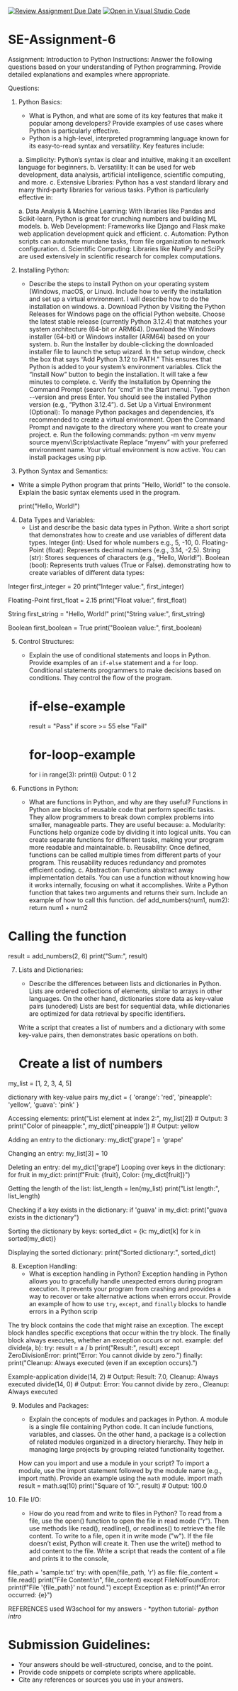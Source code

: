 [![Review Assignment Due Date](https://classroom.github.com/assets/deadline-readme-button-22041afd0340ce965d47ae6ef1cefeee28c7c493a6346c4f15d667ab976d596c.svg)](https://classroom.github.com/a/WfNmjXUk)
[![Open in Visual Studio Code](https://classroom.github.com/assets/open-in-vscode-2e0aaae1b6195c2367325f4f02e2d04e9abb55f0b24a779b69b11b9e10269abc.svg)](https://classroom.github.com/online_ide?assignment_repo_id=15318095&assignment_repo_type=AssignmentRepo)
# SE-Assignment-6
 Assignment: Introduction to Python
Instructions:
Answer the following questions based on your understanding of Python programming. Provide detailed explanations and examples where appropriate.

 Questions:

1. Python Basics:
   - What is Python, and what are some of its key features that make it popular among developers? Provide examples of use cases where Python is particularly effective.
    - Python is a high-level, interpreted programming language known for its easy-to-read syntax and versatility. Key features include:

     a. Simplicity: Python’s syntax is clear and intuitive, making it an excellent language for beginners.
     b. Versatility: It can be used for web development, data analysis, artificial intelligence, scientific computing, and more.
     c. Extensive Libraries: Python has a vast standard library and many third-party libraries for various tasks.
Python is particularly effective in:

    a. Data Analysis & Machine Learning: With libraries like Pandas and Scikit-learn, Python is great for crunching numbers and building ML models.
    b. Web Development: Frameworks like Django and Flask make web application development quick and efficient.
    c. Automation: Python scripts can automate mundane tasks, from file organization to network configuration.
    d. Scientific Computing: Libraries like NumPy and SciPy are used extensively in scientific research for complex computations.

2. Installing Python:
   - Describe the steps to install Python on your operating system (Windows, macOS, or Linux). Include how to verify the installation and set up a virtual environment.
   I will describe how to do the installation on windows.
   a. Download Python by
Visiting the Python Releases for Windows page on the official Python website.
Choose the latest stable release (currently Python 3.12.4) that matches your system architecture (64-bit or ARM64).
Download the Windows installer (64-bit) or Windows installer (ARM64) based on your system.
b. Run the Installer
 by double-clicking the downloaded installer file to launch the setup wizard.
In the setup window, check the box that says “Add Python 3.12 to PATH.” This ensures that Python is added to your system’s environment variables.
Click the “Install Now” button to begin the installation. It will take a few minutes to complete.
c. Verify the Installation by
Openning the Command Prompt (search for “cmd” in the Start menu).
Type python --version and press Enter. You should see the installed Python version (e.g., “Python 3.12.4”).
d. Set Up a Virtual Environment (Optional):
To manage Python packages and dependencies, it’s recommended to create a virtual environment.
Open the Command Prompt and navigate to the directory where you want to create your project.
e. Run the following commands:
python -m venv myenv
source myenv\Scripts\activate
Replace “myenv” with your preferred environment name.
Your virtual environment is now active. You can install packages using pip.

3. Python Syntax and Semantics:
 - Write a simple Python program that prints "Hello, World!" to the console. Explain the basic syntax elements used in the program.

      print("Hello, World!")

4. Data Types and Variables:
   - List and describe the basic data types in Python. Write a short script that demonstrates how to create and use variables of different data types.
Integer (int): Used for whole numbers e.g., 5, -10, 0.
Floating-Point (float): Represents decimal numbers (e.g., 3.14, -2.5).
String (str): Stores sequences of characters (e.g., “Hello, World!”).
Boolean (bool): Represents truth values (True or False).
demonstrating how to create variables of different data types:

Integer
first_integer = 20
print("Integer value:", first_integer)

Floating-Point
first_float = 2.15
print("Float value:", first_float)

 String
first_string = "Hello, World!"
print("String value:", first_string)

Boolean
first_boolean = True
print("Boolean value:", first_boolean)

5. Control Structures:
   - Explain the use of conditional statements and loops in Python. Provide examples of an `if-else` statement and a `for` loop.
     Conditional statements programmers   to make decisions based on conditions. They control the flow of the program.
     # if-else-example
     result = "Pass" if score >= 55 else "Fail"
     # for-loop-example
     for i in range(3):
    print(i)
Output: 0 1 2 

6. Functions in Python:
   - What are functions in Python, and why are they useful? 
      Functions in Python are blocks of reusable code that perform specific tasks. They allow programmers to break down complex problems into smaller, manageable parts. They are useful because:
      a. Modularity: Functions help organize code by dividing it into logical units. You can create separate functions for different tasks, making your program more readable and maintainable.
      b. Reusability: Once defined, functions can be called multiple times from different parts of your program. This reusability reduces redundancy and promotes efficient coding.
      c. Abstraction: Functions abstract away implementation details. You can use a function without knowing how it works internally, focusing on what it accomplishes.
   Write a Python function that takes two arguments and returns their sum. Include an example of how to call this function.
def add_numbers(num1, num2):
    return num1 + num2

# Calling the function
result = add_numbers(2, 6)
print("Sum:", result)

7. Lists and Dictionaries:
   - Describe the differences between lists and dictionaries in Python.
   Lists are ordered collections of elements, similar to arrays in other languages. On the other hand, dictionaries store data as key-value pairs (unodered) 
   Lists are best for sequential data, while dictionaries are optimized for data retrieval by specific identifiers.

    Write a script that creates a list of numbers and a dictionary with some key-value pairs, then demonstrates basic operations on both.
     # Create a list of numbers
my_list = [1, 2, 3, 4, 5]

dictionary with key-value pairs
my_dict = {
    'orange': 'red',
    'pineapple': 'yellow',
    'guava': 'pink'
}

 Accessing elements:
print("List element at index 2:", my_list[2])  # Output: 3
print("Color of pineapple:", my_dict['pineapple'])  # Output: yellow

 Adding an entry to the dictionary:
my_dict['grape'] = 'grape'

Changing an entry:
my_list[3] = 10

Deleting an entry:
del my_dict['grape']
Looping over keys in the dictionary:
for fruit in my_dict:
    print(f"Fruit: {fruit}, Color: {my_dict[fruit]}")

Getting the length of the list:
list_length = len(my_list)
print("List length:", list_length)

Checking if a key exists in the dictionary:
if 'guava' in my_dict:
    print("guava exists in the dictionary")

 Sorting the dictionary by keys:
sorted_dict = {k: my_dict[k] for k in sorted(my_dict)}

Displaying the sorted dictionary:
print("Sorted dictionary:", sorted_dict)

8. Exception Handling:
   - What is exception handling in Python?
   Exception handling in Python allows you to gracefully handle unexpected errors during program execution. It prevents your program from crashing and provides a way to recover or take alternative actions when errors occur.
    Provide an example of how to use `try`, `except`, and `finally` blocks to handle errors in a Python scrip
   
The try block contains the code that might raise an exception.
The except block handles specific exceptions that occur within the try block.
The finally block always executes, whether an exception occurs or not.
example:
def divide(a, b):
    try:
        result = a / b
        print("Result:", result)
    except ZeroDivisionError:
        print("Error: You cannot divide by zero.")
    finally:
        print("Cleanup: Always executed (even if an exception occurs).")

Example-application
divide(14, 2)  # Output: Result: 7.0, Cleanup: Always executed
divide(14, 0)  # Output: Error: You cannot divide by zero., Cleanup: Always executed

9. Modules and Packages:
   - Explain the concepts of modules and packages in Python.
   A module is a single file containing Python code. It can include functions, variables, and classes. On the other hand, a package is a collection of related modules organized in a directory hierarchy. They help in managing large projects by grouping related functionality together.

    How can you import and use a module in your script? 
   To import a module, use the import statement followed by the module name (e.g., import math).
   Provide an example using the `math` module.
   import math
result = math.sq(10)
print("Square  of 10:", result)  # Output: 100.0

10. File I/O:
    - How do you read from and write to files in Python? 
     To read from a file,  use the open() function to open the file in read mode ("r"). Then use methods like read(), readline(), or readlines() to retrieve the file content.
     To write to a file, open it in write mode ("w"). If the file doesn’t exist, Python will create it.
     Then use the write() method to add content to the file.
    Write a script that reads the content of a file and prints it to the console, 

file_path = 'sample.txt'
try:
    with open(file_path, 'r') as file:
        file_content = file.read()
        print("File Content:\n", file_content) 
except FileNotFoundError:
    print(f"File '{file_path}' not found.")
except Exception as e:
    print(f"An error occurred: {e}")

 REFERENCES
 used W3school for my answers - *python tutorial- *python intro*
# Submission Guidelines:
- Your answers should be well-structured, concise, and to the point.
- Provide code snippets or complete scripts where applicable.
- Cite any references or sources you use in your answers.



